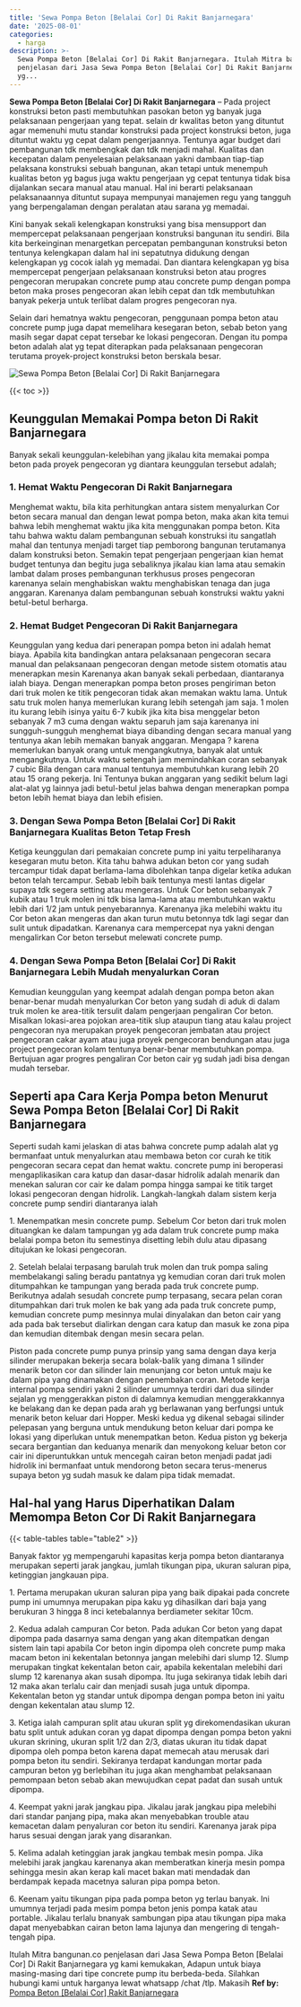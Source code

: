 ```yaml
---
title: 'Sewa Pompa Beton [Belalai Cor] Di Rakit Banjarnegara'
date: '2025-08-01'
categories:
  - harga
description: >-
  Sewa Pompa Beton [Belalai Cor] Di Rakit Banjarnegara. Itulah Mitra bangunan.co
  penjelasan dari Jasa Sewa Pompa Beton [Belalai Cor] Di Rakit Banjarnegara
  yg...
---
```


**Sewa Pompa Beton \[Belalai Cor\] Di Rakit Banjarnegara** – Pada project konstruksi beton pasti membutuhkan pasokan beton yg banyak juga pelaksanaan pengerjaan yang tepat. selain dr kwalitas beton yang dituntut agar memenuhi mutu standar konstruksi pada project konstruksi beton, juga dituntut waktu yg cepat dalam pengerjaannya. Tentunya agar budget dari pembangunan tdk membengkak dan tdk menjadi mahal. Kualitas dan kecepatan dalam penyelesaian pelaksanaan yakni dambaan tiap-tiap pelaksana konstruksi sebuah bangunan, akan tetapi untuk menempuh kualitas beton yg bagus juga waktu pengerjaan yg cepat tentunya tidak bisa dijalankan secara manual atau manual. Hal ini berarti pelaksanaan pelaksanaannya dituntut supaya mempunyai manajemen regu yang tangguh yang berpengalaman dengan peralatan atau sarana yg memadai.

Kini banyak sekali kelengkapan konstruksi yang bisa mensupport dan mempercepat pelaksanaan pengerjaan konstruksi bangunan itu sendiri. Bila kita berkeinginan menargetkan percepatan pembangunan konstruksi beton tentunya kelengkapan dalam hal ini sepatutnya didukung dengan kelengkapan yg cocok ialah yg memadai. Dan diantara kelengkapan yg bisa mempercepat pengerjaan pelaksanaan konstruksi beton atau progres pengecoran merupakan concrete pump atau concrete pump dengan pompa beton maka proses pengecoran akan lebih cepat dan tdk membutuhkan banyak pekerja untuk terlibat dalam progres pengecoran nya.

Selain dari hematnya waktu pengecoran, penggunaan pompa beton atau concrete pump juga dapat memelihara kesegaran beton, sebab beton yang masih segar dapat cepat tersebar ke lokasi pengecoran. Dengan itu pompa beton adalah alat yg tepat diterapkan pada pelaksanaan pengecoran terutama proyek-project konstruksi beton berskala besar.

![Sewa Pompa Beton [Belalai Cor] Di Rakit Banjarnegara](/images/sewa-concrete-pump-04.png)

{{< toc >}}

## Keunggulan Memakai Pompa beton Di Rakit Banjarnegara

Banyak sekali keunggulan-kelebihan yang jikalau kita memakai pompa beton pada proyek pengecoran yg diantara keunggulan tersebut adalah;

### 1\. Hemat Waktu Pengecoran Di Rakit Banjarnegara

Menghemat waktu, bila kita perhitungkan antara sistem menyalurkan Cor beton secara manual dan dengan lewat pompa beton, maka akan kita temui bahwa lebih menghemat waktu jika kita menggunakan pompa beton. Kita tahu bahwa waktu dalam pembangunan sebuah konstruksi itu sangatlah mahal dan tentunya menjadi target tiap pemborong bangunan terutamanya dalam konstruksi beton. Semakin tepat pengerjaan pengerjaan kian hemat budget tentunya dan begitu juga sebaliknya jikalau kian lama atau semakin lambat dalam proses pembangunan terkhusus proses pengecoran karenanya selain menghabiskan waktu menghabiskan tenaga dan juga anggaran. Karenanya dalam pembangunan sebuah konstruksi waktu yakni betul-betul berharga.

### 2\. Hemat Budget Pengecoran Di Rakit Banjarnegara

Keunggulan yang kedua dari penerapan pompa beton ini adalah hemat biaya. Apabila kita bandingkan antara pelaksanaan pengecoran secara manual dan pelaksanaan pengecoran dengan metode sistem otomatis atau menerapkan mesin Karenanya akan banyak sekali perbedaan, diantaranya ialah biaya. Dengan menerapkan pompa beton proses pengiriman beton dari truk molen ke titik pengecoran tidak akan memakan waktu lama. Untuk satu truk molen hanya memerlukan kurang lebih setengah jam saja. 1 molen itu kurang lebih isinya yaitu 6-7 kubik jika kita bisa menggelar beton sebanyak 7 m3 cuma dengan waktu separuh jam saja karenanya ini sungguh-sungguh menghemat biaya dibanding dengan secara manual yang tentunya akan lebih memakan banyak anggaran. Mengapa ? karena memerlukan banyak orang untuk mengangkutnya, banyak alat untuk mengangkutnya. Untuk waktu setengah jam memindahkan coran sebanyak 7 cubic Bila dengan cara manual tentunya membutuhkan kurang lebih 20 atau 15 orang pekerja. Ini Tentunya bukan anggaran yang sedikit belum lagi alat-alat yg lainnya jadi betul-betul jelas bahwa dengan menerapkan pompa beton lebih hemat biaya dan lebih efisien.

### 3\. Dengan Sewa Pompa Beton \[Belalai Cor\] Di Rakit Banjarnegara Kualitas Beton Tetap Fresh

Ketiga keunggulan dari pemakaian concrete pump ini yaitu terpeliharanya kesegaran mutu beton. Kita tahu bahwa adukan beton cor yang sudah tercampur tidak dapat berlama-lama dibolehkan tanpa digelar ketika adukan beton telah tercampur. Sebab lebih baik tentunya mesti lantas digelar supaya tdk segera setting atau mengeras. Untuk Cor beton sebanyak 7 kubik atau 1 truk molen ini tdk bisa lama-lama atau membutuhkan waktu lebih dari 1/2 jam untuk penyebarannya. Karenanya jika melebihi waktu itu Cor beton akan mengeras dan akan turun mutu betonnya tdk lagi segar dan sulit untuk dipadatkan. Karenanya cara mempercepat nya yakni dengan mengalirkan Cor beton tersebut melewati concrete pump.

### 4\. Dengan Sewa Pompa Beton \[Belalai Cor\] Di Rakit Banjarnegara Lebih Mudah menyalurkan Coran

Kemudian keunggulan yang keempat adalah dengan pompa beton akan benar-benar mudah menyalurkan Cor beton yang sudah di aduk di dalam truk molen ke area-titik tersulit dalam pengerjaan pengaliran Cor beton. Misalkan lokasi-area pojokan area-titik slup ataupun tiang atau kalau project pengecoran nya merupakan proyek pengecoran jembatan atau project pengecoran cakar ayam atau juga proyek pengecoran bendungan atau juga project pengecoran kolam tentunya benar-benar membutuhkan pompa. Bertujuan agar progres pengaliran Cor beton cair yg sudah jadi bisa dengan mudah tersebar.

## Seperti apa Cara Kerja Pompa beton Menurut Sewa Pompa Beton \[Belalai Cor\] Di Rakit Banjarnegara

Seperti sudah kami jelaskan di atas bahwa concrete pump adalah alat yg bermanfaat untuk menyalurkan atau membawa beton cor curah ke titik pengecoran secara cepat dan hemat waktu. concrete pump ini beroperasi mengaplikasikan cara katup dan dasar-dasar hidrolik adalah menarik dan menekan saluran cor cair ke dalam pompa hingga sampai ke titik target lokasi pengecoran dengan hidrolik. Langkah-langkah dalam sistem kerja concrete pump sendiri diantaranya ialah

1\. Menempatkan mesin concrete pump. Sebelum Cor beton dari truk molen dituangkan ke dalam tampungan yg ada dalam truk concrete pump maka belalai pompa beton itu semestinya disetting lebih dulu atau dipasang ditujukan ke lokasi pengecoran.

2\. Setelah belalai terpasang barulah truk molen dan truk pompa saling membelakangi saling beradu pantatnya yg kemudian coran dari truk molen ditumpahkan ke tampungan yang berada pada truk concrete pump. Berikutnya adalah sesudah concrete pump terpasang, secara pelan coran ditumpahkan dari truk molen ke bak yang ada pada truk concrete pump, kemudian concrete pump mesinnya mulai dinyalakan dan beton cair yang ada pada bak tersebut dialirkan dengan cara katup dan masuk ke zona pipa dan kemudian ditembak dengan mesin secara pelan.

Piston pada concrete pump punya prinsip yang sama dengan daya kerja silinder merupakan bekerja secara bolak-balik yang dimana 1 silinder menarik beton cor dan silinder lain menunjang cor beton untuk maju ke dalam pipa yang dinamakan dengan penembakan coran. Metode kerja internal pompa sendiri yakni 2 silinder umumnya terdiri dari dua silinder sejalan yg menggerakkan piston di dalamnya kemudian menggerakkannya ke belakang dan ke depan pada arah yg berlawanan yang berfungsi untuk menarik beton keluar dari Hopper. Meski kedua yg dikenal sebagai silinder pelepasan yang berguna untuk mendukung beton keluar dari pompa ke lokasi yang diperlukan untuk menempatkan beton. Kedua piston yg bekerja secara bergantian dan keduanya menarik dan menyokong keluar beton cor cair ini diperuntukkan untuk mencegah cairan beton menjadi padat jadi hidrolik ini bermanfaat untuk mendorong beton secara terus-menerus supaya beton yg sudah masuk ke dalam pipa tidak memadat.

## Hal-hal yang Harus Diperhatikan Dalam Memompa Beton Cor Di Rakit Banjarnegara

{{< table-tables table="table2" >}}

Banyak faktor yg mempengaruhi kapasitas kerja pompa beton diantaranya merupakan seperti jarak jangkau, jumlah tikungan pipa, ukuran saluran pipa, ketinggian jangkauan pipa.

1\. Pertama merupakan ukuran saluran pipa yang baik dipakai pada concrete pump ini umumnya merupakan pipa kaku yg dihasilkan dari baja yang berukuran 3 hingga 8 inci ketebalannya berdiameter sekitar 10cm.

2\. Kedua adalah campuran Cor beton. Pada adukan Cor beton yang dapat dipompa pada dasarnya sama dengan yang akan ditempatkan dengan sistem lain tapi apabila Cor beton ingin dipompa oleh concrete pump maka macam beton ini kekentalan betonnya jangan melebihi dari slump 12. Slump merupakan tingkat kekentalan beton cair, apabila kekentalan melebihi dari slump 12 karenanya akan susah dipompa. Itu juga sekiranya tidak lebih dari 12 maka akan terlalu cair dan menjadi susah juga untuk dipompa. Kekentalan beton yg standar untuk dipompa dengan pompa beton ini yaitu dengan kekentalan atau slump 12.

3\. Ketiga ialah campuran split atau ukuran split yg direkomendasikan ukuran batu split untuk adukan coran yg dapat dipompa dengan pompa beton yakni ukuran skrining, ukuran split 1/2 dan 2/3, diatas ukuran itu tidak dapat dipompa oleh pompa beton karena dapat memecah atau merusak dari pompa beton itu sendiri. Sekiranya terdapat kandungan mortar pada campuran beton yg berlebihan itu juga akan menghambat pelaksanaan pemompaan beton sebab akan mewujudkan cepat padat dan susah untuk dipompa.

4\. Keempat yakni jarak jangkau pipa. Jikalau jarak jangkau pipa melebihi dari standar panjang pipa, maka akan menyebabkan trouble atau kemacetan dalam penyaluran cor beton itu sendiri. Karenanya jarak pipa harus sesuai dengan jarak yang disarankan.

5\. Kelima adalah ketinggian jarak jangkau tembak mesin pompa. Jika melebihi jarak jangkau karenanya akan memberatkan kinerja mesin pompa sehingga mesin akan kerap kali macet bakan mati mendadak dan berdampak kepada macetnya saluran pipa pompa beton.

6\. Keenam yaitu tikungan pipa pada pompa beton yg terlau banyak. Ini umumnya terjadi pada mesim pompa beton jenis pompa katak atau portable. Jikalau terlalu bnanyak sambungan pipa atau tikungan pipa maka dapat menyebabkan cairan beton lama lajunya dan mengering di tengah-tengah pipa.

Itulah Mitra bangunan.co penjelasan dari Jasa Sewa Pompa Beton \[Belalai Cor\] Di Rakit Banjarnegara yg kami kemukakan, Adapun untuk biaya masing-masing dari tipe concrete pump itu berbeda-beda. Silahkan hubungi kami untuk harganya lewat whatsapp /chat /tlp. Makasih
**Ref by:** [Pompa Beton [Belalai Cor] Rakit Banjarnegara](https://id.wikipedia.org/wiki/Pompa)
